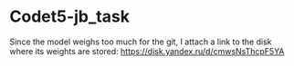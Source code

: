 # Codet5-jb_task

Since the model weighs too much for the git, I attach a link to the disk where its weights are stored: https://disk.yandex.ru/d/cmwsNsThcpF5YA
